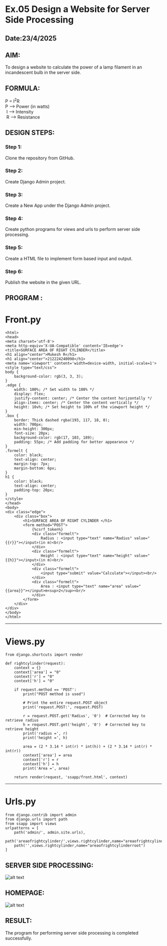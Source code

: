 # Ex.05 Design a Website for Server Side Processing
## Date:23/4/2025

## AIM:
 To design a website to calculate the power of a lamp filament in an incandescent bulb in the server side. 


## FORMULA:
P = I<sup>2</sup>R
<br> P --> Power (in watts)
<br> I --> Intensity
<br> R --> Resistance

## DESIGN STEPS:

### Step 1:
Clone the repository from GitHub.

### Step 2:
Create Django Admin project.

### Step 3:
Create a New App under the Django Admin project.

### Step 4:
Create python programs for views and urls to perform server side processing.

### Step 5:
Create a HTML file to implement form based input and output.

### Step 6:
Publish the website in the given URL.

## PROGRAM :

# Front.py
```
<html>
<head>
<meta charset='utf-8'>
<meta http-equiv='X-UA-Compatible' content='IE=edge'>
<title>SURFACE AREA OF RIGHT CYLINDER</title>
<h1 align="center">Mukesh R</h1>
<h1 align="center">212224240098</h1>
<meta name='viewport' content='width=device-width, initial-scale=1'>
<style type="text/css">
body {
    background-color: rgb(3, 3, 3);
}
.edge {
    width: 100%; /* Set width to 100% */
    display: flex;
    justify-content: center; /* Center the content horizontally */
    align-items: center; /* Center the content vertically */
    height: 10vh; /* Set height to 100% of the viewport height */
}
.box {
    border: Thick dashed rgba(193, 117, 18, 0);
    width: 700px;
    min-height: 300px;
    font-size: 20px;
    background-color: rgb(17, 103, 189);
    padding: 55px; /* Add padding for better appearance */
}
.formelt {
    color: black;
    text-align: center;
    margin-top: 7px;
    margin-bottom: 6px;
}
h1 {
    color: black;
    text-align: center;
    padding-top: 20px;
}
</style>
</head>
<body>
<div class="edge">
    <div class="box">
        <h1>SURFACE AREA OF RIGHT CYLINDER </h1>
        <form method="POST">
            {%csrf_token%}
            <div class="formelt">
                Radius : <input type="text" name="Radius" value="{{r}}"></input>(in m)<br/>
            </div>
            <div class="formelt">
                Height : <input type="text" name="height" value="{{h}}"></input>(in m)<br/>
            </div>
            <div class="formelt">
                <input type="submit" value="Calculate"></input><br/>
            </div>
            <div class="formelt">
                Area : <input type="text" name="area" value="{{area}}"></input>m<sup>2</sup><br/>
            </div>
        </form>
    </div>
</div>
</body>
</html>

```
---
# Views.py
```
from django.shortcuts import render

def rightcylinder(request):
    context = {}
    context['area'] = "0"
    context['r'] = "0"
    context['h'] = "0"
    
    if request.method == 'POST':
        print("POST method is used")
        
        # Print the entire request.POST object
        print('request.POST:', request.POST)
        
        r = request.POST.get('Radius', '0')  # Corrected key to retrieve radius
        h = request.POST.get('height', '0')  # Corrected key to retrieve height
        print('radius =', r)
        print('height =', h)
        
        area = (2 * 3.14 * int(r) * int(h)) + (2 * 3.14 * int(r) * int(r))
        context['area'] = area
        context['r'] = r
        context['h'] = h
        print('Area =', area)
    
    return render(request, 'ssapp/front.html', context)

```
---
# Urls.py
```
from django.contrib import admin
from django.urls import path
from ssapp import views
urlpatterns = [
    path('admin/', admin.site.urls),
    path('areaofrightcylinder/',views.rightcylinder,name="areaofrightcylinder"),
    path('',views.rightcylinder,name="areaofrightcylinderroot")
]
```

## SERVER SIDE PROCESSING:
![alt text](5-1.png)

## HOMEPAGE:
![alt text](5-2.png)

## RESULT:
The program for performing server side processing is completed successfully.
